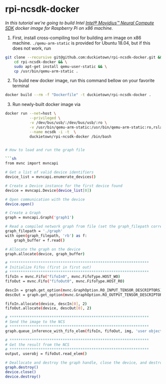 # rpi-ncsdk-docker
_In this tutorial we're going to build Intel [Intel® Movidius™ Neural Compute SDK](https://github.com/movidius/ncsdk) docker image for Raspberry Pi on x86 machine._

1. First, install cross-compiling tool for building arm image on x86 machine. `./qemu-arm-static` is provided for Ubuntu 18.04, but if this does not work, run 

```sh
git clone --recursive git@github.com:duckietown/rpi-ncsdk-docker.git && \
    cd rpi-ncsdk-docker && \
    sudo apt-get install qemu-user-static && \
    cp /usr/bin/qemu-arm-static .
```

2. To build new docker image, run this command bellow on your favorite terminal

```sh
docker build --rm -f "Dockerfile" -t duckietown/rpi-ncsdk-docker .
```

3. Run newly-built docker image via 

```sh
docker run --net=host \
           --privileged \
           -v /dev/bus/usb/:/dev/bus/usb/:ro \
           -v /usr/bin/qemu-arm-static:/usr/bin/qemu-arm-static:ro,rslave \
           --name ncsdk -i -t  \
           duckietown/rpi-ncsdk-docker /bin/bash


# How to load and run the graph file

```sh
from mvnc import mvncapi

# Get a list of valid device identifiers
device_list = mvncapi.enumerate_devices()

# Create a Device instance for the first device found
device = mvncapi.Device(device_list[0])

# Open communication with the device
device.open()

# Create a Graph
graph = mvncapi.Graph('graph1')

# Read a compiled network graph from file (set the graph_filepath correctly for your graph file)
graph_filepath = './graph'
with open(graph_filepath, 'rb') as f:
    graph_buffer = f.read()

# Allocate the graph on the device
graph.allocate(device, graph_buffer)

# ***************************************************************
# Initialize Fifos (first in first out)
# ***************************************************************
fifoIn = mvnc.Fifo("fifoIn0", mvnc.FifoType.HOST_WO)
fifoOut = mvnc.Fifo("fifoOut0", mvnc.FifoType.HOST_RO)

descIn = graph.get_option(mvnc.GraphOption.RO_INPUT_TENSOR_DESCRIPTORS)
descOut = graph.get_option(mvnc.GraphOption.RO_OUTPUT_TENSOR_DESCRIPTORS)

fifoIn.allocate(device, descIn[0], 2)
fifoOut.allocate(device, descOut[0], 2)

# ***************************************************************
# Send the image to the NCS
# ***************************************************************
graph.queue_inference_with_fifo_elem(fifoIn, fifoOut, img, 'user object')

# ***************************************************************
# Get the result from the NCS
# ***************************************************************
output, userobj = fifoOut.read_elem()

# Deallocate and destroy the graph handle, close the device, and destroy the device handle
graph.destroy()
device.close()
device.destroy()
```
